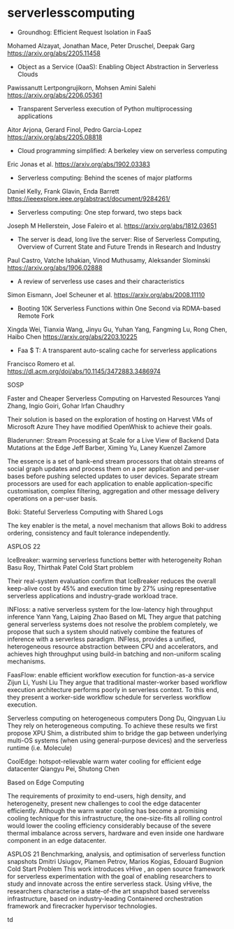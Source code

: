 # serverlesscomputing

- Groundhog: Efficient Request Isolation in FaaS

Mohamed Alzayat, Jonathan Mace, Peter Druschel, Deepak Garg
https://arxiv.org/abs/2205.11458

- Object as a Service (OaaS): Enabling Object Abstraction in Serverless Clouds

Pawissanutt Lertpongrujikorn, Mohsen Amini Salehi
https://arxiv.org/abs/2206.05361

- Transparent Serverless execution of Python multiprocessing applications

Aitor Arjona, Gerard Finol, Pedro Garcia-Lopez
https://arxiv.org/abs/2205.08818

- Cloud programming simplified: A berkeley view on serverless computing

Eric Jonas et al.
https://arxiv.org/abs/1902.03383

- Serverless computing: Behind the scenes of major platforms

Daniel Kelly, Frank Glavin, Enda Barrett
https://ieeexplore.ieee.org/abstract/document/9284261/

- Serverless computing: One step forward, two steps back

Joseph M Hellerstein, Jose Faleiro et al.
https://arxiv.org/abs/1812.03651


- The server is dead, long live the server: Rise of Serverless Computing, Overview of Current State and Future Trends in Research and Industry

Paul Castro, Vatche Ishakian, Vinod Muthusamy, Aleksander Slominski
https://arxiv.org/abs/1906.02888

- A review of serverless use cases and their characteristics

Simon Eismann, Joel Scheuner et al.
https://arxiv.org/abs/2008.11110

- Booting 10K Serverless Functions within One Second via RDMA-based Remote Fork

Xingda Wei, Tianxia Wang, Jinyu Gu, Yuhan Yang, Fangming Lu, Rong Chen, Haibo Chen
https://arxiv.org/abs/2203.10225

- Faa $ T: A transparent auto-scaling cache for serverless applications

Francisco Romero et al.
https://dl.acm.org/doi/abs/10.1145/3472883.3486974


SOSP

Faster and Cheaper Serverless Computing on Harvested Resources
Yanqi Zhang, Ingio Goiri, Gohar Irfan Chaudhry

Their solution is based on the exploration of hosting on Harvest VMs of Microsoft Azure
They have modified OpenWhisk to achieve their goals. 


Bladerunner: Stream Processing at Scale for a Live View of Backend Data Mutations at the Edge
Jeff Barber, Ximing Yu, Laney Kuenzel Zamore

The essence is a set of bank-end stream processors that obtain streams of social graph updates and process them on a per application and per-user bases before pushing selected updates to user devices. Separate stream processors are used for each application to enable application-specific customisation, complex filtering, aggregation and other message delivery operations on a per-user basis. 

Boki: Stateful Serverless Computing with Shared Logs

The key enabler is the metal, a novel mechanism that allows Boki to address ordering, consistency and fault tolerance independently. 


ASPLOS 22

IceBreaker: warming serverless functions better with heterogeneity 
Rohan Basu Roy, Thirthak Patel
Cold Start problem

Their real-system evaluation confirm that IceBreaker reduces the overall keep-alive cost by 45% and execution time by 27% using representative serverless applications and industry-grade workload trace. 

INFloss: a native serverless system for the low-latency high throughput inference
Yann Yang, Laiping Zhao
Based on ML
They argue that patching general serverless systems does not resolve the problem completely, we propose that such a system should natively combine the features of inference with a serverless paradigm. INFless, provides a unified, heterogeneous resource abstraction between CPU and accelerators, and achieves high throughput using build-in batching and non-uniform scaling mechanisms. 

FaasFlow: enable efficient workflow execution for function-as-a service
Zijun Li, Yushi Liu
They argue that traditional master-worker based workflow execution architecture performs poorly in serverless context. To this end, they present a worker-side workflow schedule for serverless workflow execution. 


Serverless computing on heterogeneous computers
Dong Du, Qingyuan Liu
They rely on heterogeneous computing. To achieve these results we first propose XPU Shim, a distributed shim to bridge the gap between underlying multi-OS systems (when using general-purpose devices) and the serverless runtime (i.e. Molecule)




CoolEdge: hotspot-relievable warm water cooling for efficient edge datacenter
Qiangyu Pei, Shutong Chen

Based on Edge Computing

The requirements of proximity to end-users, high density, and heterogeneity, present new challenges to cool the edge datacenter efficiently. Although the warm water cooling has become a promising cooling technique for this infrastructure, the one-size-fits all rolling control would lower the cooling efficiency considerably because of the severe thermal imbalance across servers, hardware and even inside one hardware component in an edge datacenter. 


ASPLOS 21
Benchmarking, analysis, and optimisation of serverless function snapshots
Dmitri Usiugov, Plamen Petrov, Marios Kogias, Edouard Bugnion
Cold Start Problem
This work introduces vHive , an open source framework for serverless experimentation with the goal of enabling researchers to study and innovate across the entire serverless stack. Using vHive, the researchers characterise a state-of-the art snapshot based serverelss infrastructure, based on industry-leading Containered orchestration framework and firecracker hypervisor technologies. 



td
